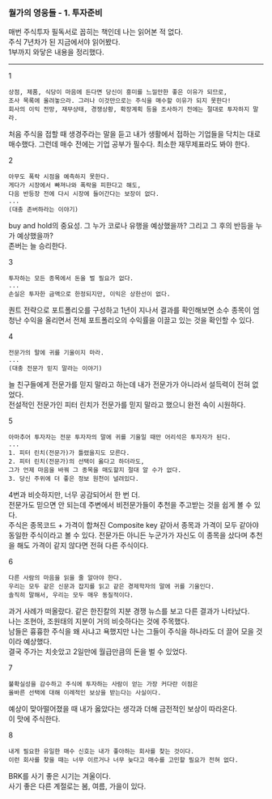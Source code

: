 ### 월가의 영웅들 - 1. 투자준비

매번 주식투자 필독서로 꼽히는 책인데 나는 읽어본 적 없다.  
주식 7년차가 된 지금에서야 읽어봤다.  
1부까지 와닿은 내용을 정리했다.

---

1  
```
상점, 제품, 식당이 마음에 든다면 당신이 흥미를 느낄만한 좋은 이유가 되므로,  
조사 목록에 올려놓으라. 그러나 이것만으로는 주식을 매수할 이유가 되지 못한다!  
회사의 이익 전망, 재무상태, 경쟁상황, 확장계획 등을 조사하기 전에는 절대로 투자하지 말라.
```

처음 주식을 접할 때 생경주라는 말을 듣고 내가 생활에서 접하는 기업들을 닥치는 대로 매수했다. 그런데 매수 전에는 기업 공부가 필수다. 최소한 재무제표라도 봐야 한다.  

2  
```
아무도 폭락 시점을 예측하지 못한다.  
게다가 시장에서 빠져나와 폭락을 피한다고 해도,  
다음 반등장 전에 다시 시장에 들어간다는 보장이 없다.
...  
(대충 존버하라는 이야기)  
```

buy and hold의 중요성. 그 누가 코로나 유행을 예상했을까? 그리고 그 후의 반등을 누가 예상했을까?  
존버는 늘 승리한다.  

3  
```
투자하는 모든 종목에서 돈을 벌 필요가 없다.  
...  
손실은 투자한 금액으로 한정되지만, 이익은 상한선이 없다.
```

퀀트 전략으로 포트폴리오를 구성하고 1년이 지나서 결과를 확인해보면 소수 종목이 엄청난 수익을 올리면서 전체 포트폴리오의 수익률을 이끌고 있는 것을 확인할 수 있다.  

4  
```
전문가의 말에 귀를 기울이지 마라.  
...  
(대충 전문가 믿지 말라는 이야기)
```

늘 친구들에게 전문가를 믿지 말라고 하는데 내가 전문가가 아니라서 설득력이 전혀 없었다.  
전설적인 전문가인 피터 린치가 전문가를 믿지 말라고 했으니 완전 속이 시원하다.  

5  
```
아마추어 투자자는 전문 투자자의 말에 귀를 기울일 때만 어리석은 투자자가 된다.  
...  
1. 피터 린치(전문가)가 틀렸을지도 모른다.  
2. 피터 린치(전문가)의 선택이 옳다고 하더라도,  
그가 언제 마음을 바꿔 그 종목을 매도할지 절대 알 수가 없다.  
3. 당신 주위에 더 좋은 정보 원천이 널려있다.
```

4번과 비슷하지만, 너무 공감되어서 한 번 더.  
전문가도 믿으면 안 되는데 주변에서 비전문가들이 추천을 주고받는 것을 쉽게 볼 수 있다.  
주식은 종목코드 + 가격이 합쳐진 Composite key 같아서 종목과 가격이 모두 같아야 동일한 주식이라고 볼 수 있다. 전문가든 아니든 누군가가 자신도 이 종목을 샀다며 추천을 해도 가격이 같지 않다면 전혀 다른 주식이다.  

6  
```
다른 사람의 마음을 읽을 줄 알아야 한다.  
우리는 모두 같은 신문과 잡지를 읽고 같은 경제학자의 말에 귀를 기울인다.  
솔직히 말해서, 우리는 모두 매우 동질적이다.
```

과거 사례가 떠올랐다. 같은 한진칼의 지분 경쟁 뉴스를 보고 다른 결과가 나타났다.  
나는 조현아, 조원태의 지분이 거의 비슷하다는 것에 주목했다.  
남들은 흉흉한 주식을 왜 사냐고 욕했지만 나는 그들이 주식을 하나라도 더 끌어 모을 것이라 예상했다.  
결국 주가는 치솟았고 2일만에 월급만큼의 돈을 벌 수 있었다.  

7  
```
불확실성을 감수하고 주식에 투자하는 사람이 얻는 가장 커다란 이점은  
올바른 선택에 대해 이례적인 보상을 받는다는 사실이다.
```

예상이 맞아떨어졌을 때 내가 옳았다는 생각과 더해 금전적인 보상이 따라온다.  
이 맛에 주식한다.  

8  
```
내게 필요한 유일한 매수 신호는 내가 좋아하는 회사를 찾는 것이다.  
이런 회사를 찾을 때는 너무 이르거나 너무 늦다고 매수를 고민할 필요가 전혀 없다.
```

BRK를 사기 좋은 시기는 겨울이다.  
사기 좋은 다른 계절로는 봄, 여름, 가을이 있다.